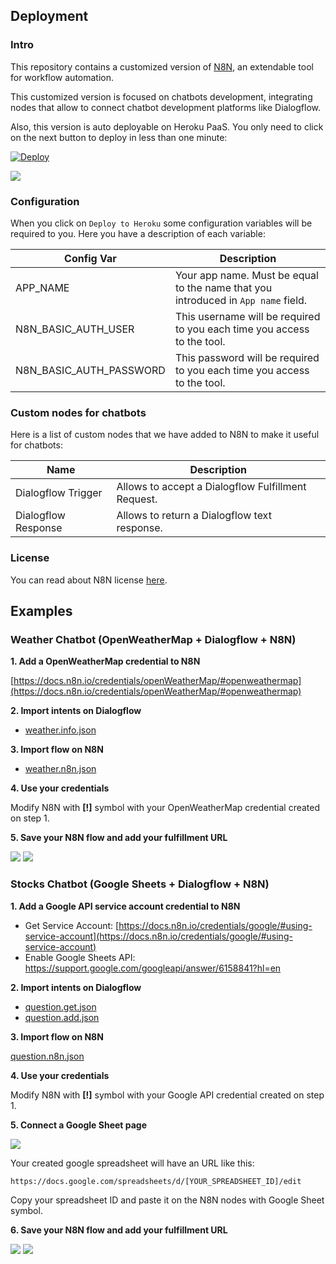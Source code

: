 
## Deployment

### Intro

This repository contains a customized version of [N8N](https://n8n.io/), an extendable tool for workflow automation.

This customized version is focused on chatbots development, integrating nodes that allow to connect chatbot development platforms like Dialogflow.

Also, this version is auto deployable on Heroku PaaS. You only need to click on the next button to deploy in less than one minute:

[![Deploy](https://www.herokucdn.com/deploy/button.svg)](https://heroku.com/deploy)

![](./resources/deploy.gif)

### Configuration

When you click on ``Deploy to Heroku`` some configuration variables will be required to you. Here you have a description of each variable:

| Config Var | Description |
| - | - |
| APP_NAME | Your app name. Must be equal to the name that you introduced in ``App name`` field. |
| N8N_BASIC_AUTH_USER | This username will be required to you each time you access to the tool. |
| N8N_BASIC_AUTH_PASSWORD | This password will be required to you each time you access to the tool. |

### Custom nodes for chatbots

Here is a list of custom nodes that we have added to N8N to make it useful for chatbots:

| Name | Description |
| - | - |
| Dialogflow Trigger | Allows to accept a Dialogflow Fulfillment Request. |
| Dialogflow Response | Allows to return a Dialogflow text response. |

### License

You can read about N8N license [here](https://faircode.io/).

## Examples

### Weather Chatbot (OpenWeatherMap + Dialogflow + N8N)

**1. Add a OpenWeatherMap credential to N8N**

[https://docs.n8n.io/credentials/openWeatherMap/#openweathermap](https://docs.n8n.io/credentials/openWeatherMap/#openweathermap)

**2. Import intents on Dialogflow**

- [weather.info.json](./resources/weather.info.json)

**3. Import flow on N8N**

- [weather.n8n.json](./resources/weather.n8n.json)

**4. Use your credentials**

Modify N8N with **[!]** symbol with your OpenWeatherMap credential created on step 1.

**5. Save your N8N flow and add your fulfillment URL**

![](./resources/get_fulfillment_url.gif)
![](./resources/set_fulfillment_url.gif)

### Stocks Chatbot (Google Sheets + Dialogflow + N8N)

**1. Add a Google API service account credential to N8N**

- Get Service Account: [https://docs.n8n.io/credentials/google/#using-service-account](https://docs.n8n.io/credentials/google/#using-service-account)
- Enable Google Sheets API: https://support.google.com/googleapi/answer/6158841?hl=en

**2. Import intents on Dialogflow**

- [question.get.json](./resources/question.get.json)
- [question.add.json](./resources/question.add.json)

**3. Import flow on N8N**

[question.n8n.json](./resources/question.n8n.json)

**4. Use your credentials**

Modify N8N with **[!]** symbol with your Google API credential created on step 1.

**5. Connect a Google Sheet page**

![](./resources/create_sheet.gif)

Your created google spreadsheet will have an URL like this:

``https://docs.google.com/spreadsheets/d/[YOUR_SPREADSHEET_ID]/edit``

Copy your spreadsheet ID and paste it on the N8N nodes with Google Sheet symbol.

**6. Save your N8N flow and add your fulfillment URL**

![](./resources/get_fulfillment_url.gif)
![](./resources/set_fulfillment_url.gif)
